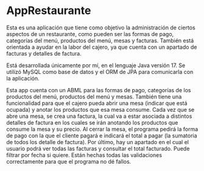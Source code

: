 # AppRestaurante
Esta es una aplicación que tiene como objetivo la administración de ciertos aspectos de un restaurante, como pueden ser las formas de pago, categorías del menú, productos del menú, mesas y facturas. También está orientada a ayudar en la labor del cajero, ya que cuenta con un apartado de facturas y detalles de factura.

Está desarrollada únicamente por mí, en el lenguaje Java versión 17. Se utilizó MySQL como base de datos y el ORM de JPA para comunicarla con la aplicación.

Esta app cuenta con un ABML para las formas de pago, categorías de los productos del menú, productos del menú y mesas. También tiene una funcionalidad para que el cajero pueda abrir una mesa (indicar que está ocupada) y anotar los productos que esa mesa consume. Cada vez que se abre una mesa, se crea una factura, la cual va a estar asociada a distintos detalles de factura en los cuales se irán anotando los productos que consume la mesa y su precio. Al cerrar la mesa, el programa pedirá la forma de pago con la que el cliente pagará e indicará el total a pagar (la sumatoria de todos los detalle de factura). Por último, hay un apartado en el cual el usuario podrá ver todas las facturas y consultar el total facturado. Puede filtrar por fecha si quiere. Están hechas todas las validaciones correctamente para que el programa no dé fallos.
